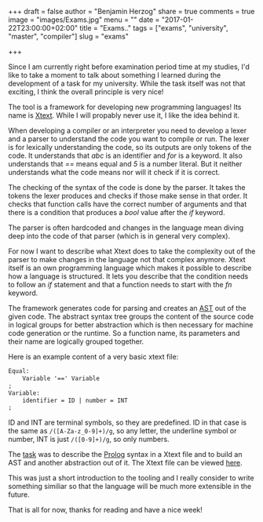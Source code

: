 +++
draft = false
author = "Benjamin Herzog"
share = true
comments = true
image = "images/Exams.jpg"
menu = ""
date = "2017-01-22T23:00:00+02:00"
title = "Exams.."
tags = ["exams", "university", "master", "compiler"]
slug = "exams"

+++

Since I am currently right before examination period time at my studies, I'd like to take a moment to talk about something I learned during the development of a task for my university. While the task itself was not that exciting, I think the overall principle is very nice!

The tool is a framework for developing new programming languages! Its name is [Xtext](http://www.eclipse.org/Xtext/). While I will propably never use it, I like the idea behind it.

When developing a compiler or an interpreter you need to develop a lexer and a parser to understand the code you want to compile or run. The lexer is for lexically understanding the code, so its outputs are only tokens of the code. It understands that *abc* is an identifier and *for* is a keyword. It also understands that *==* means equal and *5* is a number literal. But it neither understands what the code means nor will it check if it is correct.

The checking of the syntax of the code is done by the parser. It takes the tokens the lexer produces and checks if those make sense in that order. It checks that function calls have the correct number of arguments and that there is a condition that produces a *bool* value after the *if* keyword.

The parser is often hardcoded and changes in the language mean diving deep into the code of that parser (which is in general very complex).

For now I want to describe what Xtext does to take the complexity out of the parser to make changes in the language not that complex anymore. Xtext itself is an own programming language which makes it possible to describe how a language is structured. It lets you describe that the condition needs to follow an *if* statement and that a function needs to start with the *fn* keyword.

The framework generates code for parsing and creates an [AST](https://en.wikipedia.org/wiki/Abstract_syntax_tree) out of the given code. The abstract syntax tree groups the content of the source code in logical groups for better abstraction which is then necessary for machine code generation or the runtime. So a function name, its parameters and their name are logically grouped together.

Here is an example content of a very basic xtext file:

```html
Equal:
	Variable '==' Variable
;
Variable:
	identifier = ID | number = INT
;
```

ID and INT are terminal symbols, so they are predefined. ID in that case is the same as `/([A-Za-z_0-9]+)/g`, so any letter, the underline symbol or number, INT is just `/([0-9]+)/g`, so only numbers.

The [task](https://github.com/BenchR267/prolog-xtext) was to describe the [Prolog](http://www.swi-prolog.org) syntax in a Xtext file and to build an AST and another abstraction out of it. The Xtext file can be viewed [here](https://github.com/BenchR267/prolog-xtext/blob/master/de.htwdd.sf.beleg.s76511.s76575/src/de/htwdd/sf/beleg/Dsl.xtext).

This was just a short introduction to the tooling and I really consider to write something similiar so that the language will be much more extensible in the future.

That is all for now, thanks for reading and have a nice week!
